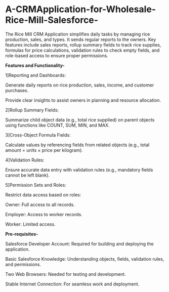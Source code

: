 # A-CRMApplication-for-Wholesale-Rice-Mill-Salesforce-
The Rice Mill CRM Application simplifies daily tasks by managing rice production, sales, and types. It sends regular reports to the owners. Key features include sales reports, rollup summary fields to track rice supplies, formulas for price calculations, validation rules to check empty fields, and role-based access to ensure proper permissions.

**Features and Functionality-**

1]Reporting and Dashboards:

Generate daily reports on rice production, sales, income, and customer purchases.

Provide clear insights to assist owners in planning and resource allocation.

2]Rollup Summary Fields:

Summarize child object data (e.g., total rice supplied) on parent objects using functions like COUNT, SUM, MIN, and MAX.

3]Cross-Object Formula Fields:

Calculate values by referencing fields from related objects (e.g., total amount = units × price per kilogram).

4]Validation Rules:

Ensure accurate data entry with validation rules (e.g., mandatory fields cannot be left blank).

5]Permission Sets and Roles:

Restrict data access based on roles:

Owner: Full access to all records.

Employer: Access to worker records.

Worker: Limited access.


**Pre-requisites-**

Salesforce Developer Account: Required for building and deploying the application.

Basic Salesforce Knowledge: Understanding objects, fields, validation rules, and permissions.

Two Web Browsers: Needed for testing and development.

Stable Internet Connection: For seamless work and deployment.
